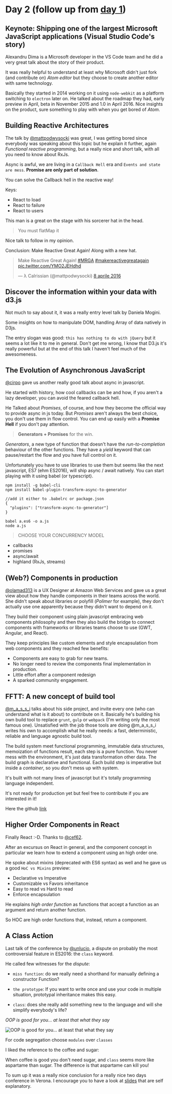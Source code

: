 # Day 2 (follow up from [day 1](./day-1.md))

## Keynote: Shipping one of the largest Microsoft JavaScript applications (Visual Studio Code's story)
Alexandru Dima is a Microsoft developer in the VS Code team and he did a very great talk about the story of their product.

It was really helpful to understand at least why Microsoft didn't just fork (and contribute on) *Atom editor* but they choose to create another editor with same technology.

Basically they started in 2014 working on it using `node-webkit` as a platform switching to `electron` later on.
He talked about the roadmap they had, early preview in April, beta in November 2015 and 1.0 in April 2016.
Nice insights on the product, sure something to play with when you get bored of *Atom*.

## Building Reactive Architectures
The talk by [@mattpodwysocki](https://twitter.com/mattpodwysocki) was great, I was getting bored since everybody was speaking about this topic but he explain it further, again *Functional reactive programming*, but a really nice and short talk, with all you need to know about RxJs.

Async is awful, we are living in a `Callback Hell` era and `Events and state are mess`.
**Promise are only part of solution**.

You can solve the Callback hell in the reactive way!

Keys:
- React to load
- React to failure
- React to users

This man is a great on the stage with his sorcerer hat in the head.

> You must flatMap it

Nice talk to follow in my opinion.

Conclusion: Make Reactive Great Again! Along with a new hat.
<blockquote class="twitter-tweet" data-lang="it"><p lang="en" dir="ltr">Make Reactive Great Again! <a href="https://twitter.com/hashtag/MRGA?src=hash">#MRGA</a> <a href="https://twitter.com/hashtag/makereactivegreatagain?src=hash">#makereactivegreatagain</a> <a href="https://t.co/YMO2JEHdhd">pic.twitter.com/YMO2JEHdhd</a></p>&mdash; λ Calrissian (@mattpodwysocki) <a href="https://twitter.com/mattpodwysocki/status/718469012259217409">8 aprile 2016</a></blockquote>
<script async src="//platform.twitter.com/widgets.js" charset="utf-8"></script>

## Discover the information within your data with d3.js
Not much to say about it, it was a really entry level talk by Daniela Mogini.

Some insights on how to manipulate DOM, handling Array of data natively in D3js.

The entry slogan was good: `this has nothing to do with jQuery` but it seems a lot like it to me in general.
Don't get me wrong, I know that D3.js it's really powerful but at the end of this talk I haven't feel much of the awesomeness.

## The Evolution of Asynchronous JavaScript
[@cirpo](https://twitter.com/cirpo) gave us another really good talk about async in javascript.

He started with history, how cool callbacks can be and how, if you aren't a lazy developer, you can avoid the feared callback hell.

He Talked about *Promises*, of course, and how they become the official way to provide async in js today.
But *Promises* aren't always the best choice, you don't use them in flow control. You can end up easily with a **Promise Hell** if you don't pay attention.

> **Generators + Promises** for the win.

*Generators*, a new type of function that doesn't have the *run-to-completion* behaviour of the other functions.
They have a *yield* keyword that can pause/restart the flow and you have full control on it.

Unfortunately you have to use libraries to use them but seems like the next javascript, ES7 (ehm ES2016), will ship async / await natively.
You can start playing with it using babel (or typescript).
```
npm install -g babel-cli
npm install babel-plugin-transform-async-to-generator

//add it either to .babelrc or package.json
{
  "plugins": ["transform-async-to-generator"]
}

babel a.es6 -o a.js
node a.js
```

> CHOOSE YOUR CONCURRENCY MODEL
 - callbacks
 - promises
 - async/await
 - highland (RxJs, streams)

## (Web?) Components in production
[@olamad313](https://twitter.com/olamad313) is a UX Designer at Amazon Web Services and gave us a great view about how they handle components in their teams across the world. She didn't speak about libraries or polyfill (*Polimer* for example), they don't actually use one apparently because they didn't want to depend on it.

They build their component using plain javascript embracing web components philosophy and then they also build the bridge to connect components with frameworks or libraries teams choose to use (GWT, Angular, and React).

They keep principles like custom elements and style encapsulation from web components and they reached few benefits:
 - Components are easy to grab for new teams.
 - No longer need to review the components final implementation in production.
 - Little effort after a component redesign
 - A sparked community engagement.

## FFTT: A new concept of build tool
[@m_a_s_s_i](https://twitter.com/m_a_s_s_i) talks about his side project, and invite every one (who can understand what is it about) to contribute on it. Basically he's building his own build tool to replace `grunt`, `gulp` or `webpack` (I'm writing only the most famous one).
Unsatisfied with the job those tools are doing @m_a_s_s_i writes his own to accomplish what he really needs: a fast, deterministic, reliable and language agnostic build tool.

The build system meet functional programming, immutable data structures, memoization of functions result, each step is a pure function.
You never mess with the environment, it's just data transformation other data.
The build graph is declarative and functional. Each build step is imperative but inside a *container*, so you don't mess up with system.

It's built with not many lines of javascript but it's totally programming language independent.

It's not ready for production yet but feel free to contribute if you are interested in it!

Here the github [link](https://github.com/massimiliano-mantione/fftt)

## Higher Order Components in React
Finally React :-D. Thanks to [@cef62](https://twitter.com/cef62).

After an excursus on React in general, and the component concept in particular we learn how to extend a component using an high order one.

He spoke about mixins (deprecated with ES6 syntax) as well and he gave us a good `HoC vs Mixins` preview:
- Declarative vs Imperative
- Customizable vs Favors inheritance
- Easy to read vs Hard to read
- Enforce encapsulation

He explains *high order function* as functions that accept a function as an argument and return another function.

So HOC are high order functions that, instead, return a component.

## A Class Action
Last talk of the conference by [@unlucio](https://twitter.com/unlucio), a dispute on probably the most controversial feature in ES2016: the `class` keyword.

He called few witnesses for the *dispute*:
  - `miss function`: do we really need a shorthand for manually defining a constructor Function?

  - `the prototype`: If you want to write once and use your code in multiple situation, prototypal inheritance makes this easy.
  - `class`: does she really add something new to the language and will she simplify everybody's life?

*OOP is good for you... at least that what they say*

![OOP is good for you... at least that what they say](http://thinknsmile.com/wp-content/uploads/2014/05/butter_is_good_for_you.jpg)

For code segregation choose `modules` over `classes`

I liked the reference to the coffee and sugar:

When coffee is good you don't need sugar, and `class` seems more like aspartame than sugar.
The difference is that aspartame can kill you!

To sum up it was a really nice conclusion for a really nice two days conference in Verona.
I encourage you to have a look at [slides](http://www.slideshare.net/unlucio/a-class-action) that are self explanatory.
